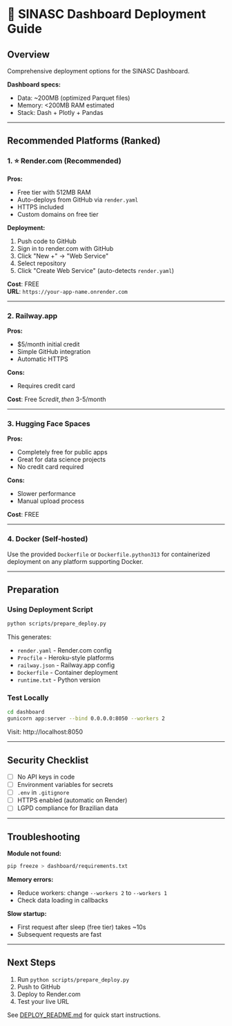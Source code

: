 # 🚀 SINASC Dashboard Deployment Guide

## Overview

Comprehensive deployment options for the SINASC Dashboard.

**Dashboard specs:**
- Data: ~200MB (optimized Parquet files)
- Memory: <200MB RAM estimated
- Stack: Dash + Plotly + Pandas

---

## Recommended Platforms (Ranked)

### 1. ⭐ Render.com (Recommended)

**Pros:**
- Free tier with 512MB RAM
- Auto-deploys from GitHub via `render.yaml`
- HTTPS included
- Custom domains on free tier

**Deployment:**
1. Push code to GitHub
2. Sign in to render.com with GitHub
3. Click "New +" → "Web Service"
4. Select repository
5. Click "Create Web Service" (auto-detects `render.yaml`)

**Cost**: FREE  
**URL**: `https://your-app-name.onrender.com`

---

### 2. Railway.app

**Pros:**
- $5/month initial credit
- Simple GitHub integration
- Automatic HTTPS

**Cons:**
- Requires credit card

**Cost**: Free $5 credit, then ~$3-5/month

---

### 3. Hugging Face Spaces

**Pros:**
- Completely free for public apps
- Great for data science projects
- No credit card required

**Cons:**
- Slower performance
- Manual upload process

**Cost**: FREE

---

### 4. Docker (Self-hosted)

Use the provided `Dockerfile` or `Dockerfile.python313` for containerized deployment on any platform supporting Docker.

---



## Preparation

### Using Deployment Script
```bash
python scripts/prepare_deploy.py
```

This generates:
- `render.yaml` - Render.com config
- `Procfile` - Heroku-style platforms
- `railway.json` - Railway.app config
- `Dockerfile` - Container deployment
- `runtime.txt` - Python version

### Test Locally
```bash
cd dashboard
gunicorn app:server --bind 0.0.0.0:8050 --workers 2
```

Visit: http://localhost:8050

---

## Security Checklist

- [ ] No API keys in code
- [ ] Environment variables for secrets
- [ ] `.env` in `.gitignore`
- [ ] HTTPS enabled (automatic on Render)
- [ ] LGPD compliance for Brazilian data

---

## Troubleshooting

**Module not found:**
```bash
pip freeze > dashboard/requirements.txt
```

**Memory errors:**
- Reduce workers: change `--workers 2` to `--workers 1`
- Check data loading in callbacks

**Slow startup:**
- First request after sleep (free tier) takes ~10s
- Subsequent requests are fast

---

## Next Steps

1. Run `python scripts/prepare_deploy.py`
2. Push to GitHub
3. Deploy to Render.com
4. Test your live URL

See [DEPLOY_README.md](DEPLOY_README.md) for quick start instructions.
